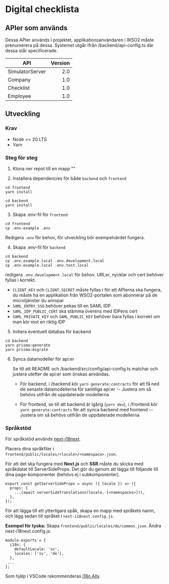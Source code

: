 # Digital checklista

## APIer som används

Dessa APIer används i projektet, applikationsanvändaren i WSO2 måste prenumerera på dessa. Systemet utgår ifrån /backend/api-config.ts där dessa står specificerade.

| API             | Version |
| --------------- | ------: |
| SimulatorServer |     2.0 |
| Company         |     1.0 |
| Checklist       |     1.0 |
| Employee        |     1.0 |

## Utveckling

### Krav

- Node >= 20 LTS
- Yarn

### Steg för steg

1. Klona ner repot till en mapp "<web-app-projektnamn>"

2. Installera dependencies för både `backend` och `frontend`

```
cd frontend
yarn install

cd backend
yarn install
```

3. Skapa .env-fil för `frontend`

```
cd frontend
cp .env-example .env
```

Redigera `.env` för behov, för utveckling bör exempelvärdet fungera.

4. Skapa .env-fil för `backend`

```
cd backend
cp .env.example.local .env.development.local
cp .env.example.local .env.test.local
```

redigera `.env.development.local` för behov. URLer, nycklar och cert behöver fyllas i korrekt.

- `CLIENT_KEY` och `CLIENT_SECRET` måste fyllas i för att APIerna ska fungera, du måste ha en applikation från WSO2-portalen som abonnerar på de microtjänster du anropar
- `SAML_ENTRY_SSO` behöver pekas till en SAML IDP
- `SAML_IDP_PUBLIC_CERT` ska stämma överens med IDPens cert
- `SAML_PRIVATE_KEY` och `SAML_PUBLIC_KEY` behöver bara fyllas i korrekt om man kör mot en riktig IDP

5. Initiera eventuell databas för backend

```
cd backend
yarn prisma:generate
yarn prisma:migrate
```

6. Synca datamodeller för api:er

   Se till att README och /backend/src/config/api-config.ts matchar och justera utefter de api:er som önskas användas.

   - För backend, i /backend kör `yarn generate:contracts` för att få ned de senaste datamodellerna för samtliga api:er
     -- Justera om så behövs utifrån de uppdaterade modellerna

   - För frontend, se till att backend är igång (`yarn dev`), i /frontend kör `yarn generate:contracts` för att synca backend med frontend
     -- Justera om så behövs utifrån de uppdaterade modellerna

### Språkstöd

För språkstöd används [next-i18next](https://github.com/i18next/next-i18next).

Placera dina språkfiler i `frontend/public/locales/<locale>/<namespace>.json`.

För att det ska fungera med **Next.js** och **SSR** måste du skicka med språkdatat till ServerSideProps.
Det gör du genom att lägga till följande till dina page-komponenter (behövs ej i subkomponenter).

```
export const getServerSideProps = async ({ locale }) => ({
  props: {
    ...(await serverSideTranslations(locale, [<namespaces>])),
  },
});
```

För att lägga till ett ytterligare spåk, skapa en mapp med språkets namn, och lägg sedan till språket i `next-i18next.config.js`.

**Exempel för tyska:**
Skapa `frontend/public/locales/de/common.json`.
Ändra next-i18next.config.js:

```
module.exports = {
  i18n: {
    defaultLocale: 'sv',
    locales: ['sv', 'de'],
  },
 ...
};
```

Som hjälp i VSCode rekommenderas [i18n Ally](https://marketplace.visualstudio.com/items?itemName=Lokalise.i18n-ally).
